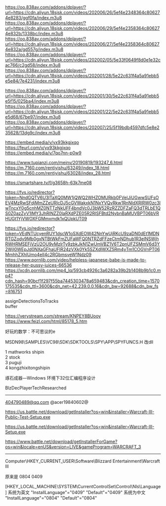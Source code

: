 https://oo.838av.com/addons/dplayer/?url=https://cdn.aliyun.18sjsk.com/videos/202006/26/5ef4e2348364c806274e8283/ggf0fa/index.m3u8   
https://oo.838av.com/addons/dplayer/?url=https://cdn.aliyun.18sjsk.com/videos/202006/29/5ef4e2358364c806274e832b/1338bc/index.m3u8   
https://oo.838av.com/addons/dplayer/?url=https://cdn.aliyun.18sjsk.com/videos/202006/27/5ef4e2358364c806274e832a/gd557g/index.m3u8   
https://oo.838av.com/addons/dplayer/?url=https://cdn.aliyun.18sjsk.com/videos/202002/05/5e33f0649f8d0e1e32cac766/c2gd58/index.m3u8   
https://oo.838av.com/addons/dplayer/?url=https://cdn.aliyun.18sjsk.com/videos/202001/28/5e22c631f4a5a91ebb5e5e84/7e4231/index.m3u8   

https://oo.838av.com/addons/dplayer/?url=https://cdn.aliyun.18sjsk.com/videos/202001/30/5e22c631f4a5a91ebb5e5f15/025ba4/index.m3u8   
https://oo.838av.com/addons/dplayer/?url=https://cdn.aliyun.18sjsk.com/videos/202001/22/5e22c631f4a5a91ebb5e5d68/67be97/index.m3u8   
https://oo.838av.com/addons/dplayer/?url=https://cdn.aliyun.18sjsk.com/videos/202007/25/5f19bdb4597dfc5e8e235628/13dg9c/index.m3u8


https://embed.media/v/yx93kkgjxqo   
https://feurl.com/v/yx93kkgjxqo   
https://embed.media/v/7qo7nn-p0w9

https://www.tupianzj.com/meinv/20190819/193247_6.html
https://m.7160.com/rentiyishu/63249/index_18.html
https://m.7160.com/rentiyishu/63028/index_28.html


https://smartshare.tv/f/g3658h-63k7me08

https://fvs.io/redirector?token=NndGQTV6U3lTaXQ0MW1jQWQ2WHZOMURkb0FVelJiUGwwSUFsOEV4MzRwSFdjMmZZeURIcDJ5cGVWakxkN1NxYVQvRkw1RnNldXRlRW0zc3IwTncxY0g5cnhMZ0NTTzNkUFF4bndVc0J3bW52RzRZZDFZaFQ3dTRLbE1QS0Z0azZyV1lMY3JhRlNZZ0laRXdPZE05R2RlSFBtd2NybnBaMUVBPT06bVRHUGt1YjVWOXFGMmxmdk1xQUpkUT09

https://fvs.io/redirector?token=VEdNTUcyenRUY1dscW1oSXdEOW42NnYwUjRKcU9zaDN0dEt1MDNRTGZody9Mb0gxNTBtWkFmZUFaWFQ0NTRZdFFzeCtmNDhub1R3elNSWjhRWHRMSEFjVzU2OU9vMzlrTy9zbkJkN1ZwUmVBZ1V6T2pnUFZSMmV6d3Y2WjI0WEpJd0NXaGFhaUFIR24zVXk0Yk5SZXdIWXZ5Rm4yTm1COGVnPT06MmhhZXhlUmo4elI4c2RGbmsveW1Ndz09
https://www.pornlib.com/video/helpless-japanese-babe-is-made-to-release-her-pussy-juices-66536
https://xcdn.pornlib.com/mp4_lq/593cb4926c3a6282a39b2b1408b9b1c0.mp4?cdn_hash=90bcf1f297f55ba7445303478a659483&cdn_creation_time=1570175535&cdn_ttl=3600&cdn_net=42.239.0.0.16&cdn_bw=92688&cdn_bw_fs=816751

assignDetectionsToTracks   
buffer

https://verystream.com/stream/KNPEY8BUooy
https://www.feizl.com/html/85178_5.htm

好玩的数学：不可思议的e

MSDN98\SAMPLES\VC98\SDK\SDKTOOLS\SPY\APP\SPYFUNCS.H 
改dll


   1  mathworks shipin  
   2  stock   
   3  puguji  
   4  kongzhixitongshipin  


琢石成器—Windows 环境下32位汇编程序设计

BlzDecPlayerTechResearched

-----------------------------------------
404790489@qq.com
@acer19840602@

https://us.battle.net/download/getInstaller?os=win&installer=Warcraft-III-Public-Test-Setup.exe

https://us.battle.net/download/getInstaller?os=win&installer=Warcraft-III-Setup.exe

https://www.battle.net/download/getInstallerForGame?os=win&locale=enUS&version=LIVE&gameProgram=WARCRAFT_3

-----------------------------------------


Computer\HKEY_CURRENT_USER\Software\Blizzard Entertainment\Warcraft III

原来是 0804
0409

[HKEY_LOCAL_MACHINE\SYSTEM\CurrentControlSet\Control\Nls\Language]
系统为英文
"InstallLanguage"="0409"
"Default"="0409"
系统为中文
"InstallLanguage"="0804"
"Default"="0804"

